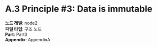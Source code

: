 # A.3 Principle #3: Data is immutable

**노드 레벨**: node2  
**파일 타입**: 구조 노드  
**Part**: Part3  
**Appendix**: AppendixA  
